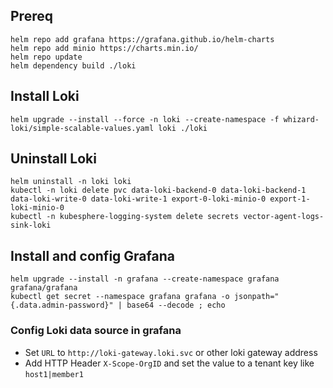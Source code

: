 ## Prereq
```shell
helm repo add grafana https://grafana.github.io/helm-charts
helm repo add minio https://charts.min.io/
helm repo update
helm dependency build ./loki
```

## Install Loki
```shell
helm upgrade --install --force -n loki --create-namespace -f whizard-loki/simple-scalable-values.yaml loki ./loki
```

## Uninstall Loki
```shell
helm uninstall -n loki loki
kubectl -n loki delete pvc data-loki-backend-0 data-loki-backend-1 data-loki-write-0 data-loki-write-1 export-0-loki-minio-0 export-1-loki-minio-0
kubectl -n kubesphere-logging-system delete secrets vector-agent-logs-sink-loki
```

## Install and config Grafana

```shell
helm upgrade --install -n grafana --create-namespace grafana grafana/grafana
kubectl get secret --namespace grafana grafana -o jsonpath="{.data.admin-password}" | base64 --decode ; echo
```

### Config Loki data source in grafana
- Set `URL` to `http://loki-gateway.loki.svc` or other loki gateway address
- Add HTTP Header `X-Scope-OrgID` and set the value to a tenant key like `host1|member1`